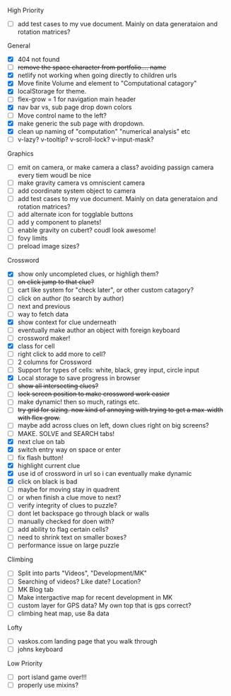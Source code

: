 High Priority

- [ ] add test cases to my vue document. Mainly on data generataion and rotation matrices?

General

- [x] 404 not found
- [ ] ~~remove the space character from portfolio.... name~~
- [x] netlify not working when going directly to children urls
- [x] Move finite Volume and element to "Computational catagory"
- [x] localStorage for theme.
- [ ] flex-grow = 1 for navigation main header
- [x] nav bar vs, sub page drop down colors
- [ ] Move control name to the left?
- [x] make generic the sub page with dropdown.
- [x] clean up naming of "computation" "numerical analysis" etc
- [ ] v-lazy? v-tooltip? v-scroll-lock? v-input-mask?

Graphics

- [ ] emit on camera, or make camera a class? avoiding passign camera every tiem woudl be nice
- [ ] make gravity camera vs omniscient camera
- [ ] add coordinate system object to camera
- [ ] add test cases to my vue document. Mainly on data generataion and rotation matrices?
- [ ] add alternate icon for togglable buttons
- [ ] add y component to planets!
- [ ] enable gravity on cubert? coudl look awesome!
- [ ] fovy limits
- [ ] preload image sizes?

Crossword

- [x] show only uncompleted clues, or highligh them?
- [ ] ~~on click jump to that clue?~~
- [ ] cart like system for "check later", or other custom catagory?
- [ ] click on author (to search by author)
- [ ] next and previous
- [ ] way to fetch data
- [x] show context for clue underneath
- [ ] eventually make author an object with foreign keyboard
- [ ] crossword maker!
- [x] class for cell
- [ ] right click to add more to cell?
- [ ] 2 columns for Crossword
- [ ] Support for types of cells: white, black, grey input, circle input
- [x] Local storage to save progress in browser
- [ ] ~~show all intersecting clues?~~
- [ ] ~~lock screen position to make crossword work easier~~
- [ ] make dynamic! then so much, ratings etc.
- [ ] ~~try grid for sizing. now kind of annoying with trying to get a max-width with flex grow.~~
- [ ] maybe add across clues on left, down clues right on big screens?
- [ ] MAKE. SOLVE and SEARCH tabs!
- [x] next clue on tab
- [x] switch entry way on space or enter
- [ ] fix flash button!
- [x] highlight current clue
- [x] use id of crossword in url so i can eventually make dynamic
- [x] click on black is bad
- [ ] maybe for moving stay in quadrent
- [ ] or when finish a clue move to next?
- [ ] verify integrity of clues to puzzle?
- [ ] dont let backspace go through black or walls
- [ ] manually checked for doen with?
- [ ] add ability to flag certain cells?
- [ ] need to shrink text on smaller boxes?
- [ ] performance issue on large puzzle

Climbing

- [ ] Split into parts "Videos", "Development/MK"
- [ ] Searching of videos? Like date? Location?
- [ ] MK Blog tab
- [ ] Make intergactive map for recent development in MK
- [ ] custom layer for GPS data? My own top that is gps correct?
- [ ] climbing heat map, use 8a data

Lofty

- [ ] vaskos.com landing page that you walk through
- [ ] johns keyboard

Low Priority

- [ ] port island game over!!!
- [ ] properly use mixins?
